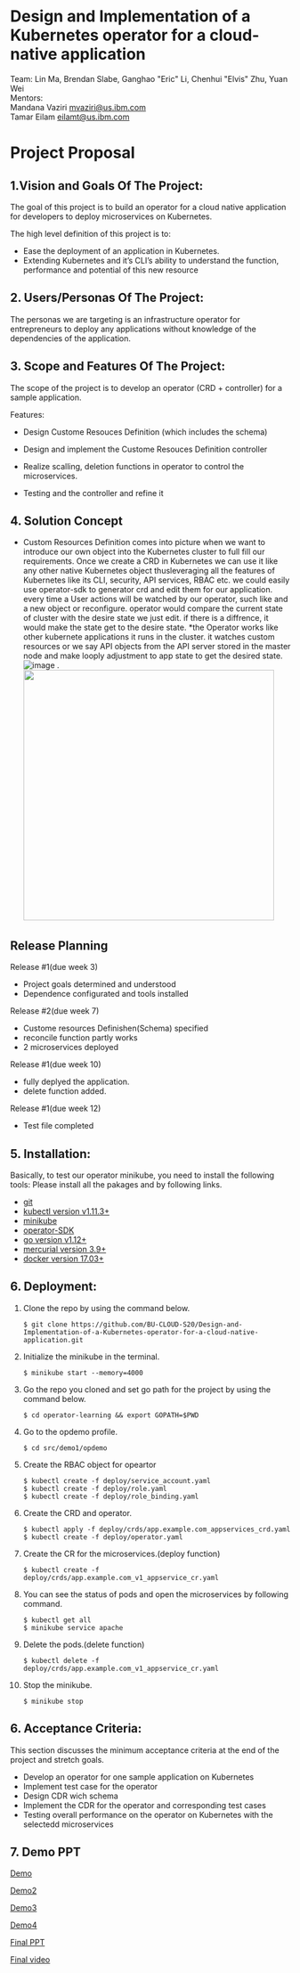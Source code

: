 # Design and Implementation of a Kubernetes operator for a cloud-native application

Team: Lin Ma, Brendan Slabe, Ganghao "Eric" Li, Chenhui "Elvis" Zhu, Yuan Wei   
Mentors:  
Mandana Vaziri ​mvaziri@us.ibm.com​  
Tamar Eilam eilamt@us.ibm.com  

# Project Proposal 

## 1.Vision and Goals Of The Project:
The goal of this project is to build an operator for a cloud native application for developers to deploy microservices on Kubernetes. 

The high level definition of this project is to: 
* Ease the deployment of an application in Kubernetes.
* Extending Kubernetes and it’s CLI’s ability to understand the function, performance and potential of this new resource  


## 2. Users/Personas Of The Project:
The personas we are targeting is an infrastructure operator for entrepreneurs to deploy any applications without knowledge of the dependencies of the application.


## 3. Scope and Features Of The Project:
The scope of the project is to develop an operator (CRD + controller) for a sample application.

Features:
* Design Custome Resouces Definition (which includes the schema)

* Design and implement the Custome Resouces Definition controller

* Realize scalling, deletion functions in operator to control the microservices.

* Testing and the controller and refine it 

## 4. Solution Concept
* Custom Resources Definition comes into picture when we want to introduce our own object into the Kubernetes cluster to full fill our requirements. Once we create a CRD in Kubernetes we can use it like any other native Kubernetes object thusleveraging all the features of Kubernetes like its CLI, security, API services, RBAC etc. we could easily use operator-sdk to generator crd and edit them for our application.  every time a User actions will be watched by our operator, such like and a new object or reconfigure. operator would compare the current state of cluster with the desire state we just edit. if there is a diffrence, it would make the state get to the desire state. 
*the Operator works like other kubernete applications it runs in the cluster.  it watches custom resources or we say API objects from the API server stored in the master node and make looply adjustment to app state to get the desired state.
![image](https://github.com/BU-CLOUD-S20/Design-and-Implementation-of-a-Kubernetes-operator-for-a-cloud-native-application/blob/master/img/operator1.png)
.<img src="https://github.com/BU-CLOUD-S20/Design-and-Implementation-of-a-Kubernetes-operator-for-a-cloud-native-application/blob/master/img/operator2.png" width="450" height="450" />



## Release Planning
Release #1(due week 3)
* Project goals determined and understood
* Dependence configurated and tools installed

Release #2(due week 7)
* Custome resources Definishen(Schema) specified
* reconcile function partly works
* 2 microservices deployed

Release #1(due week 10)
* fully deplyed the application.
* delete function added.

Release #1(due week 12)
* Test file completed
## 5. Installation: 
Basically, to test our operator minikube, you need to install the following tools:
Please install all the pakages and  by following links.
* [git](https://git-scm.com/downloads)
* [kubectl version v1.11.3+](https://kubernetes.io/docs/tasks/tools/install-kubectl/)
* [minikube](https://kubernetes.io/docs/tasks/tools/install-minikube/)
* [operator-SDK](https://sdk.operatorframework.io/docs/install-operator-sdk/)
* [go version v1.12+](https://golang.org/dl/)
* [mercurial version 3.9+](https://www.mercurial-scm.org/downloads)
* [docker version 17.03+](https://docs.docker.com/get-docker/)

## 6. Deployment:
1. Clone the repo by using the command below.   
    ```
    $ git clone https://github.com/BU-CLOUD-S20/Design-and-Implementation-of-a-Kubernetes-operator-for-a-cloud-native-application.git   
    ```
2. Initialize the minikube in the terminal.   
    ```
    $ minikube start --memory=4000   
    ```
3. Go the repo you cloned and set go path for the project by using the command below.   
    ```
    $ cd operator-learning && export GOPATH=$PWD   
    ```
4. Go to the opdemo profile.   
    ```
    $ cd src/demo1/opdemo   
    ```
5. Create the RBAC object for opeartor   
    ```
    $ kubectl create -f deploy/service_account.yaml   
    $ kubectl create -f deploy/role.yaml   
    $ kubectl create -f deploy/role_binding.yaml   
    ```
6. Create the CRD and operator.   
    ```
    $ kubectl apply -f deploy/crds/app.example.com_appservices_crd.yaml    
    $ kubectl create -f deploy/operator.yaml   
    ```
7. Create the CR for the microservices.(deploy function)      
    ```
    $ kubectl create -f deploy/crds/app.example.com_v1_appservice_cr.yaml   
    ```
8. You can see the status of pods and open the microservices by following command.   
    ```
    $ kubectl get all
    $ minikube service apache
    ```
9. Delete the pods.(delete function)   
    ```
    $ kubectl delete -f deploy/crds/app.example.com_v1_appservice_cr.yaml   
    ```
10. Stop the minikube.    
    ```
    $ minikube stop    
    ```

## 6. Acceptance Criteria:
This section discusses the minimum acceptance criteria at the end of the project and stretch goals.

* Develop an operator for one sample application on Kubernetes 
* Implement test case for the operator 
* Design CDR wich schema 
* Implement the CDR for the operator and corresponding test cases 
* Testing overall performance on the operator on Kubernetes with the selectedd microservices

## 7. Demo PPT
[Demo](https://docs.google.com/presentation/d/1BU5wfGXK9S8Pf8SZImy87siaeywIGy-xiimfU3lXoaY/edit)  


[Demo2](https://docs.google.com/presentation/d/1gmJYY3QYA_xBIzChOqLy_ovGRANse0GVDBQ747lgFTE/edit#slide=id.g70d0994122_1_2956)


[Demo3](https://docs.google.com/presentation/d/10IKEp8qYGuKD5has8A5orP4RJ6Knr88RqPgRaFwaDdI/edit#slide=id.p)


[Demo4](https://docs.google.com/presentation/d/10--GophiCxISNXilWHVruWOu4IiQ06m_fROMDC1EthA/edit#slide=id.g732f1a43a8_0_107) 


[Final PPT](https://docs.google.com/presentation/d/14BEiWadCBx_q0WPgXZw_FoNf3Y3B75TwLAfUIig8MqM/edit#slide=id.g800f20a85e_3_2123)

[Final video](https://drive.google.com/file/d/1Oj6Y0Vx-cb_UrXz80dJITo1CEvAQG6i_/view?usp=sharing)


